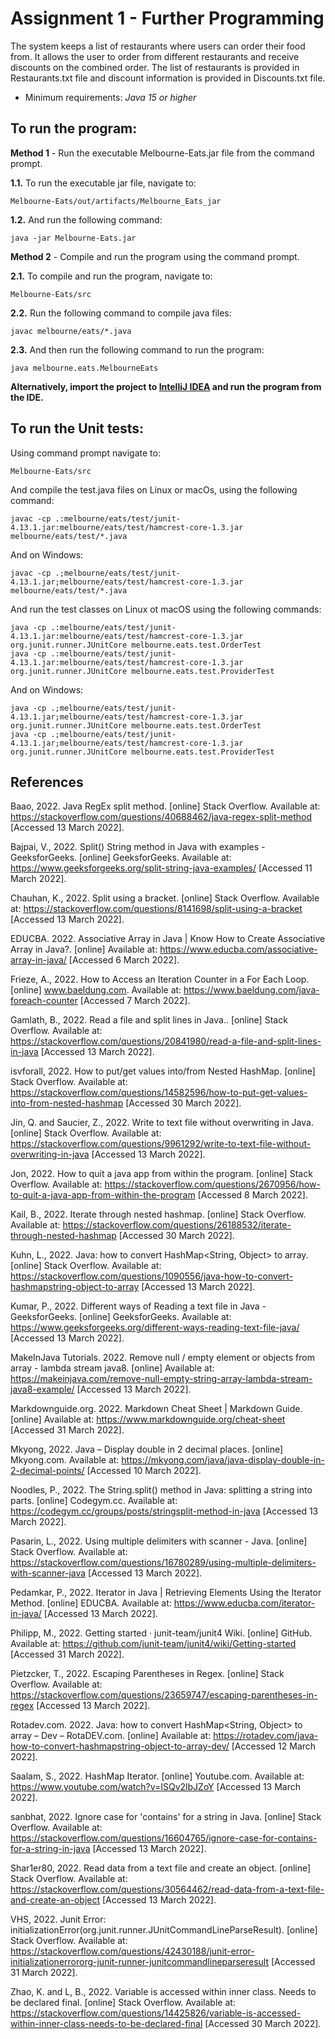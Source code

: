 # Assignment 1 - Further Programming

The system keeps a list of restaurants where users can order their food from. It allows the user to order from different restaurants and receive discounts on the combined order. The list of restaurants is provided in Restaurants.txt file and discount information is provided in Discounts.txt file.

- Minimum requirements: _Java 15 or higher_

## To run the program:

**Method 1** - Run the executable Melbourne-Eats.jar file from the command prompt.

**1.1.** To run the executable jar file, navigate to:

```
Melbourne-Eats/out/artifacts/Melbourne_Eats_jar
```

**1.2.** And run the following command:

```
java -jar Melbourne-Eats.jar 
```

**Method 2** - Compile and run the program using the command prompt.

**2.1.** To compile and run the program, navigate to:

```
Melbourne-Eats/src
```

**2.2.** Run the following command to compile java files:

```
javac melbourne/eats/*.java
```

**2.3.** And then run the following command to run the program:

```
java melbourne.eats.MelbourneEats
```

**Alternatively, import the project to [IntelliJ IDEA](https://www.jetbrains.com/idea/download/?fromIDE=#section=mac) and run the program from the IDE.**

## To run the Unit tests:

Using command prompt navigate to:


```
Melbourne-Eats/src
```

And compile the test.java files on Linux or macOs, using the following command:

```
javac -cp .:melbourne/eats/test/junit-4.13.1.jar:melbourne/eats/test/hamcrest-core-1.3.jar melbourne/eats/test/*.java
```

And on Windows:
```
javac -cp .;melbourne/eats/test/junit-4.13.1.jar;melbourne/eats/test/hamcrest-core-1.3.jar melbourne/eats/test/*.java
```


And run the test classes on Linux ot macOS using the following commands:

```
java -cp .:melbourne/eats/test/junit-4.13.1.jar:melbourne/eats/test/hamcrest-core-1.3.jar org.junit.runner.JUnitCore melbourne.eats.test.OrderTest
java -cp .:melbourne/eats/test/junit-4.13.1.jar:melbourne/eats/test/hamcrest-core-1.3.jar org.junit.runner.JUnitCore melbourne.eats.test.ProviderTest
```

And on Windows:

```
java -cp .;melbourne/eats/test/junit-4.13.1.jar;melbourne/eats/test/hamcrest-core-1.3.jar org.junit.runner.JUnitCore melbourne.eats.test.OrderTest
java -cp .;melbourne/eats/test/junit-4.13.1.jar;melbourne/eats/test/hamcrest-core-1.3.jar org.junit.runner.JUnitCore melbourne.eats.test.ProviderTest
```


## References

Baao, 2022. Java RegEx split method. [online] Stack Overflow. Available at: <https://stackoverflow.com/questions/40688462/java-regex-split-method> [Accessed 13 March 2022].

Bajpai, V., 2022. Split() String method in Java with examples - GeeksforGeeks. [online] GeeksforGeeks. Available at: <https://www.geeksforgeeks.org/split-string-java-examples/> [Accessed 11 March 2022].

Chauhan, K., 2022. Split using a bracket. [online] Stack Overflow. Available at: <https://stackoverflow.com/questions/8141698/split-using-a-bracket> [Accessed 13 March 2022].

EDUCBA. 2022. Associative Array in Java | Know How to Create Associative Array in Java?. [online] Available at: <https://www.educba.com/associative-array-in-java/> [Accessed 6 March 2022].

Frieze, A., 2022. How to Access an Iteration Counter in a For Each Loop. [online] www.baeldung.com. Available at: <https://www.baeldung.com/java-foreach-counter> [Accessed 7 March 2022].

Gamlath, B., 2022. Read a file and split lines in Java.. [online] Stack Overflow. Available at: <https://stackoverflow.com/questions/20841980/read-a-file-and-split-lines-in-java> [Accessed 13 March 2022].

isvforall, 2022. How to put/get values into/from Nested HashMap. [online] Stack Overflow. Available at: <https://stackoverflow.com/questions/14582596/how-to-put-get-values-into-from-nested-hashmap> [Accessed 30 March 2022].

Jin, Q. and Saucier, Z., 2022. Write to text file without overwriting in Java. [online] Stack Overflow. Available at: <https://stackoverflow.com/questions/9961292/write-to-text-file-without-overwriting-in-java> [Accessed 13 March 2022].

Jon, 2022. How to quit a java app from within the program. [online] Stack Overflow. Available at: <https://stackoverflow.com/questions/2670956/how-to-quit-a-java-app-from-within-the-program> [Accessed 8 March 2022].

Kail, B., 2022. Iterate through nested hashmap. [online] Stack Overflow. Available at: <https://stackoverflow.com/questions/26188532/iterate-through-nested-hashmap> [Accessed 30 March 2022].

Kuhn, L., 2022. Java: how to convert HashMap<String, Object> to array. [online] Stack Overflow. Available at: <https://stackoverflow.com/questions/1090556/java-how-to-convert-hashmapstring-object-to-array> [Accessed 13 March 2022].

Kumar, P., 2022. Different ways of Reading a text file in Java - GeeksforGeeks. [online] GeeksforGeeks. Available at: <https://www.geeksforgeeks.org/different-ways-reading-text-file-java/> [Accessed 13 March 2022].

MakeInJava Tutorials. 2022. Remove null / empty element or objects from array - lambda stream java8. [online] Available at: <https://makeinjava.com/remove-null-empty-string-array-lambda-stream-java8-example/> [Accessed 13 March 2022].

Markdownguide.org. 2022. Markdown Cheat Sheet | Markdown Guide. [online] Available at: <https://www.markdownguide.org/cheat-sheet> [Accessed 31 March 2022].

Mkyong, 2022. Java – Display double in 2 decimal places. [online] Mkyong.com. Available at: <https://mkyong.com/java/java-display-double-in-2-decimal-points/> [Accessed 10 March 2022].

Noodles, P., 2022. The String.split() method in Java: splitting a string into parts. [online] Codegym.cc. Available at: <https://codegym.cc/groups/posts/stringsplit-method-in-java> [Accessed 13 March 2022].

Pasarin, L., 2022. Using multiple delimiters with scanner - Java. [online] Stack Overflow. Available at: <https://stackoverflow.com/questions/16780289/using-multiple-delimiters-with-scanner-java> [Accessed 13 March 2022].

Pedamkar, P., 2022. Iterator in Java | Retrieving Elements Using the Iterator Method. [online] EDUCBA. Available at: <https://www.educba.com/iterator-in-java/> [Accessed 13 March 2022].

Philipp, M., 2022. Getting started · junit-team/junit4 Wiki. [online] GitHub. Available at: <https://github.com/junit-team/junit4/wiki/Getting-started> [Accessed 31 March 2022].

Pietzcker, T., 2022. Escaping Parentheses in Regex. [online] Stack Overflow. Available at: <https://stackoverflow.com/questions/23659747/escaping-parentheses-in-regex> [Accessed 13 March 2022].

Rotadev.com. 2022. Java: how to convert HashMap<String, Object> to array – Dev – RotaDEV.com. [online] Available at: <https://rotadev.com/java-how-to-convert-hashmapstring-object-to-array-dev/> [Accessed 12 March 2022].

Saalam, S., 2022. HashMap Iterator. [online] Youtube.com. Available at: <https://www.youtube.com/watch?v=ISQv2lbJZoY> [Accessed 13 March 2022].

sanbhat, 2022. Ignore case for 'contains' for a string in Java. [online] Stack Overflow. Available at: <https://stackoverflow.com/questions/16604765/ignore-case-for-contains-for-a-string-in-java> [Accessed 13 March 2022].

Shar1er80, 2022. Read data from a text file and create an object. [online] Stack Overflow. Available at: <https://stackoverflow.com/questions/30564462/read-data-from-a-text-file-and-create-an-object> [Accessed 13 March 2022].

VHS, 2022. Junit Error: initializationError(org.junit.runner.JUnitCommandLineParseResult). [online] Stack Overflow. Available at: <https://stackoverflow.com/questions/42430188/junit-error-initializationerrororg-junit-runner-junitcommandlineparseresult> [Accessed 31 March 2022].

Zhao, K. and L, B., 2022. Variable is accessed within inner class. Needs to be declared final. [online] Stack Overflow. Available at: <https://stackoverflow.com/questions/14425826/variable-is-accessed-within-inner-class-needs-to-be-declared-final> [Accessed 30 March 2022].






